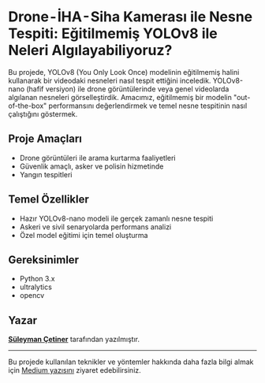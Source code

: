# Drone - İHA - Siha Kamerası ile Nesne Tespiti: Eğitilmemiş YOLOv8 ile Neleri Algılayabiliyoruz?

Bu projede, YOLOv8 (You Only Look Once) modelinin eğitilmemiş halini kullanarak bir videodaki nesneleri nasıl tespit ettiğini inceledik. YOLOv8-nano (hafif versiyon) ile drone görüntülerinde veya genel videolarda algılanan nesneleri görselleştirdik. Amacımız, eğitilmemiş bir modelin "out-of-the-box" performansını değerlendirmek ve temel nesne tespitinin nasıl çalıştığını göstermek.

## Proje Amaçları

- Drone görüntüleri ile arama kurtarma faaliyetleri
- Güvenlik amaçlı, asker ve polisin hizmetinde
- Yangın tespitleri

## Temel Özellikler

- Hazır YOLOv8-nano modeli ile gerçek zamanlı nesne tespiti
- Askeri ve sivil senaryolarda performans analizi
- Özel model eğitimi için temel oluşturma

## Gereksinimler

- Python 3.x
- ultralytics
- opencv

## Yazar

[**Süleyman Çetiner**](https://medium.com/@suleymancetiner81) tarafından yazılmıştır.

---

Bu projede kullanılan teknikler ve yöntemler hakkında daha fazla bilgi almak için [Medium yazısını](https://suleymancetiner81.medium.com/drone-i%CC%87ha-siha-kameras%C4%B1-ile-nesne-tespiti-e%C4%9Fitilmemi%C5%9F-yolov8-ile-neleri-alg%C4%B1layabiliyoruz-e04ce4708e32) ziyaret edebilirsiniz.
